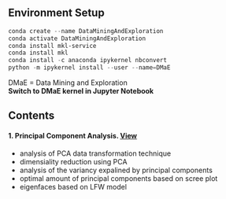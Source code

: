 ## Environment Setup
```powershell
conda create --name DataMiningAndExploration
conda activate DataMiningAndExploration
conda install mkl-service
conda install mkl
conda install -c anaconda ipykernel nbconvert
python -m ipykernel install --user --name=DMaE
```
DMaE = Data Mining and Exploration <br>
**Switch to DMaE kernel in Jupyter Notebook**

## Contents
#### 1. Principal Component Analysis. [View](https://github.com/Smendowski/data-mining/blob/main/%5B1%5D%20Principal%20Component%20Analysis.ipynb)
- analysis of PCA data transformation technique
- dimensiality reduction using PCA
- analysis of the variancy expalined by principal components
- optimal amount of principal components based on scree plot
- eigenfaces based on LFW model